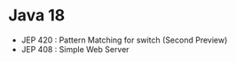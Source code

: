 # Java 18

- JEP 420 : Pattern Matching for switch (Second Preview)
- JEP 408 : Simple Web Server


